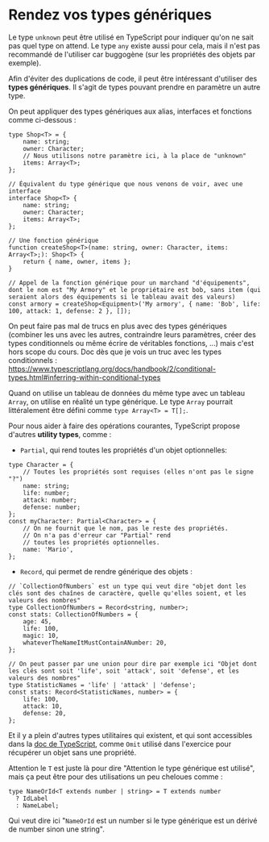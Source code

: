 # Rendez vos types génériques

Le type `unknown` peut être utilisé en TypeScript pour indiquer qu'on ne sait pas quel type on attend.
Le type `any` existe aussi pour cela, mais il n'est pas recommandé de l'utiliser car buggogène (sur les propriétés des objets par exemple).

Afin d'éviter des duplications de code, il peut être intéressant d'utiliser des **types génériques**. Il s'agit de types pouvant prendre en paramètre un autre type.

On peut appliquer des types génériques aux alias, interfaces et fonctions comme ci-dessous :

```TS
type Shop<T> = {
    name: string;
    owner: Character;
    // Nous utilisons notre paramètre ici, à la place de "unknown"
    items: Array<T>;
};

// Équivalent du type générique que nous venons de voir, avec une interface
interface Shop<T> {
    name: string;
    owner: Character;
    items: Array<T>;
};

// Une fonction générique
function createShop<T>(name: string, owner: Character, items: Array<T>;): Shop<T> {
    return { name, owner, items };
}

// Appel de la fonction générique pour un marchand "d'équipements", dont le nom est "My Armory" et le propriétaire est bob, sans item (qui seraient alors des équipements si le tableau avait des valeurs)
const armory = createShop<Equipment>('My armory', { name: 'Bob', life: 100, attack: 1, defense: 2 }, []);
```

On peut faire pas mal de trucs en plus avec des types génériques (combiner les uns avec les autres, contraindre leurs paramètres, créer des types conditionnels ou même écrire de véritables fonctions, ...) mais c'est hors scope du cours.
Doc dès que je vois un truc avec les types conditionnels : <https://www.typescriptlang.org/docs/handbook/2/conditional-types.html#inferring-within-conditional-types>

Quand on utilise un tableau de données du même type avec un tableau `Array`, on utilise en réalité un type générique.
Le type `Array` pourrait littéralement être défini comme `type Array<T> = T[];`.

Pour nous aider à faire des opérations courantes, TypeScript propose d'autres **utility types**, comme :

- `Partial`, qui rend toutes les propriétés d'un objet optionnelles:

```TS
type Character = {
    // Toutes les propriétés sont requises (elles n'ont pas le signe "?")
    name: string;
    life: number;
    attack: number;
    defense: number;
};
const myCharacter: Partial<Character> = {
    // On ne fournit que le nom, pas le reste des propriétés.
    // On n'a pas d'erreur car "Partial" rend
    // toutes les propriétés optionnelles.
    name: 'Mario',
};
```

- `Record`, qui permet de rendre générique des objets :

```TS
// `CollectionOfNumbers` est un type qui veut dire "objet dont les clés sont des chaînes de caractère, quelle qu'elles soient, et les valeurs des nombres"
type CollectionOfNumbers = Record<string, number>;
const stats: CollectionOfNumbers = {
    age: 45,
    life: 100,
    magic: 10,
    whateverTheNameItMustContainANumber: 20,
};
```

```TS
// On peut passer par une union pour dire par exemple ici "Objet dont les clés sont soit 'life', soit 'attack', soit 'defense', et les valeurs des nombres"
type StatisticNames = 'life' | 'attack' | 'defense';
const stats: Record<StatisticNames, number> = {
    life: 100,
    attack: 10,
    defense: 20,
};
```

Et il y a plein d'autres types utilitaires qui existent, et qui sont accessibles dans la [doc de TypeScript](https://www.typescriptlang.org/docs/handbook/utility-types.html), comme `Omit` utilisé dans l'exercice pour récupérer un objet sans une propriété.

Attention le `T` est juste là pour dire "Attention le type générique est utilisé", mais ça peut être pour des utilisations un peu cheloues comme :

```TS
type NameOrId<T extends number | string> = T extends number
  ? IdLabel
  : NameLabel;
```

Qui veut dire ici "`NameOrId` est un number si le type générique est un dérivé de number sinon une string".